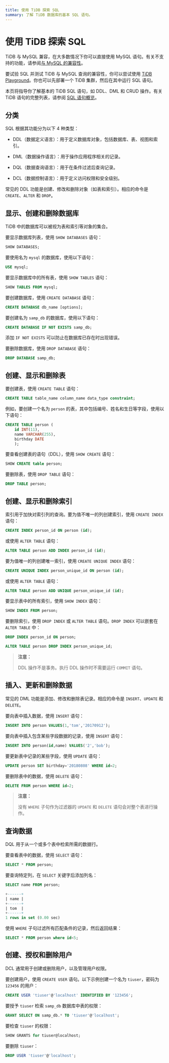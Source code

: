 ```yaml
---
title: 使用 TiDB 探索 SQL
summary: 了解 TiDB 数据库的基本 SQL 语句。
---
```


# 使用 TiDB 探索 SQL

TiDB 与 MySQL 兼容，在大多数情况下你可以直接使用 MySQL 语句。有关不支持的功能，请参阅[与 MySQL 的兼容性](/mysql-compatibility.md#unsupported-features)。

<CustomContent platform="tidb">

要试验 SQL 并测试 TiDB 与 MySQL 查询的兼容性，你可以尝试使用 [TiDB Playground](https://play.tidbcloud.com/?utm_source=docs&utm_medium=basic-sql-operations)。你也可以先部署一个 TiDB 集群，然后在其中运行 SQL 语句。

</CustomContent>

本页将指导你了解基本的 TiDB SQL 语句，如 DDL、DML 和 CRUD 操作。有关 TiDB 语句的完整列表，请参阅 [SQL 语句概览](/sql-statements/sql-statement-overview.md)。

## 分类

SQL 根据其功能分为以下 4 种类型：

- DDL（数据定义语言）：用于定义数据库对象，包括数据库、表、视图和索引。

- DML（数据操作语言）：用于操作应用程序相关的记录。

- DQL（数据查询语言）：用于在条件过滤后查询记录。

- DCL（数据控制语言）：用于定义访问权限和安全级别。

常见的 DDL 功能是创建、修改和删除对象（如表和索引）。相应的命令是 `CREATE`、`ALTER` 和 `DROP`。

## 显示、创建和删除数据库

TiDB 中的数据库可以被视为表和索引等对象的集合。

要显示数据库列表，使用 `SHOW DATABASES` 语句：


```sql
SHOW DATABASES;
```

要使用名为 `mysql` 的数据库，使用以下语句：


```sql
USE mysql;
```

要显示数据库中的所有表，使用 `SHOW TABLES` 语句：


```sql
SHOW TABLES FROM mysql;
```

要创建数据库，使用 `CREATE DATABASE` 语句：


```sql
CREATE DATABASE db_name [options];
```

要创建名为 `samp_db` 的数据库，使用以下语句：


```sql
CREATE DATABASE IF NOT EXISTS samp_db;
```

添加 `IF NOT EXISTS` 可以防止在数据库已存在时出现错误。

要删除数据库，使用 `DROP DATABASE` 语句：


```sql
DROP DATABASE samp_db;
```

## 创建、显示和删除表

要创建表，使用 `CREATE TABLE` 语句：


```sql
CREATE TABLE table_name column_name data_type constraint;
```

例如，要创建一个名为 `person` 的表，其中包括编号、姓名和生日等字段，使用以下语句：


```sql
CREATE TABLE person (
    id INT(11),
    name VARCHAR(255),
    birthday DATE
    );
```

要查看创建表的语句（DDL），使用 `SHOW CREATE` 语句：


```sql
SHOW CREATE table person;
```

要删除表，使用 `DROP TABLE` 语句：


```sql
DROP TABLE person;
```

## 创建、显示和删除索引

索引用于加快对索引列的查询。要为值不唯一的列创建索引，使用 `CREATE INDEX` 语句：


```sql
CREATE INDEX person_id ON person (id);
```

或使用 `ALTER TABLE` 语句：


```sql
ALTER TABLE person ADD INDEX person_id (id);
```

要为值唯一的列创建唯一索引，使用 `CREATE UNIQUE INDEX` 语句：


```sql
CREATE UNIQUE INDEX person_unique_id ON person (id);
```

或使用 `ALTER TABLE` 语句：


```sql
ALTER TABLE person ADD UNIQUE person_unique_id (id);
```

要显示表中的所有索引，使用 `SHOW INDEX` 语句：


```sql
SHOW INDEX FROM person;
```

要删除索引，使用 `DROP INDEX` 或 `ALTER TABLE` 语句。`DROP INDEX` 可以嵌套在 `ALTER TABLE` 中：


```sql
DROP INDEX person_id ON person;
```


```sql
ALTER TABLE person DROP INDEX person_unique_id;
```

> **注意：**
>
> DDL 操作不是事务。执行 DDL 操作时不需要运行 `COMMIT` 语句。

## 插入、更新和删除数据

常见的 DML 功能是添加、修改和删除表记录。相应的命令是 `INSERT`、`UPDATE` 和 `DELETE`。

要向表中插入数据，使用 `INSERT` 语句：


```sql
INSERT INTO person VALUES(1,'tom','20170912');
```

要向表中插入包含某些字段数据的记录，使用 `INSERT` 语句：


```sql
INSERT INTO person(id,name) VALUES('2','bob');
```

要更新表中记录的某些字段，使用 `UPDATE` 语句：


```sql
UPDATE person SET birthday='20180808' WHERE id=2;
```

要删除表中的数据，使用 `DELETE` 语句：


```sql
DELETE FROM person WHERE id=2;
```

> **注意：**
>
> 没有 `WHERE` 子句作为过滤器的 `UPDATE` 和 `DELETE` 语句会对整个表进行操作。

## 查询数据

DQL 用于从一个或多个表中检索所需的数据行。

要查看表中的数据，使用 `SELECT` 语句：


```sql
SELECT * FROM person;
```

要查询特定列，在 `SELECT` 关键字后添加列名：


```sql
SELECT name FROM person;
```

```sql
+------+
| name |
+------+
| tom  |
+------+
1 rows in set (0.00 sec)
```

使用 `WHERE` 子句过滤所有匹配条件的记录，然后返回结果：


```sql
SELECT * FROM person where id<5;
```

## 创建、授权和删除用户

DCL 通常用于创建或删除用户，以及管理用户权限。

要创建用户，使用 `CREATE USER` 语句。以下示例创建一个名为 `tiuser`，密码为 `123456` 的用户：


```sql
CREATE USER 'tiuser'@'localhost' IDENTIFIED BY '123456';
```

要授予 `tiuser` 检索 `samp_db` 数据库中表的权限：


```sql
GRANT SELECT ON samp_db.* TO 'tiuser'@'localhost';
```

要检查 `tiuser` 的权限：


```sql
SHOW GRANTS for tiuser@localhost;
```

要删除 `tiuser`：


```sql
DROP USER 'tiuser'@'localhost';
```
